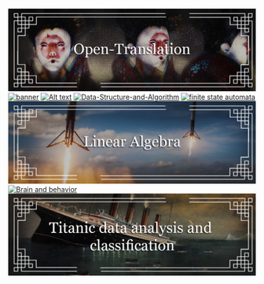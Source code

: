 [![banner](https://raw.githubusercontent.com/basile-bron/Open-Translation/main/banner_github.jpg)](https://github.com/basile-bron/Open-Translation)
[![banner](https://raw.githubusercontent.com/basile-bron/k8s/refs/heads/main/banner.jpg)](https://github.com/basile-bron/k8s)
[![Alt text](https://raw.githubusercontent.com/basile-bron/Title-clickbait-detection/refs/heads/NLP_1.0/assets/README-62b097da.png)](https://github.com/basile-bron/Title-clickbait-detection/tree/NLP_1.0)
[![Data-Structure-and-Algorithm](https://raw.githubusercontent.com/basile-bron/Data-Structure-and-Algorithm/refs/heads/master/img/banner.jpg)](https://github.com/basile-bron/Data-Structure-and-Algorithm/tree/master)
[![finite state automata](https://raw.githubusercontent.com/basile-bron/Theory-of-Computation-Automata-Theory/master/assets/banner.jpg)](https://github.com/basile-bron/Theory-of-Computation-Automata-Theory)
[![Linear Algebra](https://raw.githubusercontent.com/BasileBron/Linear-Algebra/master/img/banner_github.jpg)](https://github.com/basile-bron/Linear-Algebra)
[![Brain and behavior](https://raw.githubusercontent.com/basile-bron/Brain-And-Behavior/master/img/banner_github.jpg)](https://github.com/basile-bron/Brain-And-Behavior)
[![Titanic data](https://raw.githubusercontent.com/BasileBron/Titanic-data-analysis-and-classification/master/data/Graphs/banner.jpg)](https://github.com/basile-bron/Titanic-data-analysis-and-classification)
<!--
**basile-bron/basile-bron** is a ✨ _special_ ✨ repository because its `README.md` (this file) appears on your GitHub profile.

Here are some ideas to get you started:

- 🔭 I’m currently working on ...
- 🌱 I’m currently learning ...
- 👯 I’m looking to collaborate on ...
- 🤔 I’m looking for help with ...
- 💬 Ask me about ...
- 📫 How to reach me: ...
- 😄 Pronouns: ...
- ⚡ Fun fact: ...
-->
